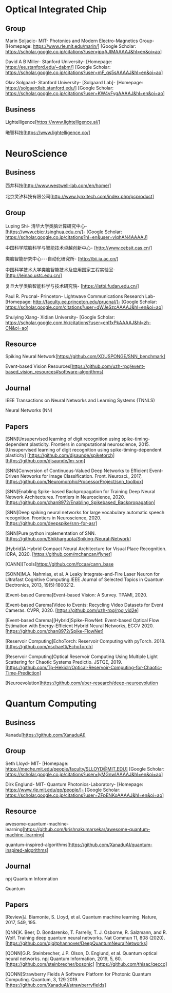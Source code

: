 # Optical Integrated Chip

## Group

Marin Soljacic-
MIT-
Photonics and Modern Electro-Magnetics Group-
[Homepage: https://www.rle.mit.edu/marin/]
[Google Scholar: https://scholar.google.co.jp/citations?user=jpqAJIMAAAAJ&hl=en&oi=ao]

David A B Miller-
Stanford University-
[Homepage: https://ee.stanford.edu/~dabm/]
[Google Scholar: https://scholar.google.co.jp/citations?user=mF_qs5sAAAAJ&hl=en&oi=ao]

Olav Solgaard-
Stanford University-
[Solgaard Lab]-
[Homepage: https://solgaardlab.stanford.edu/]
[Google Scholar: https://scholar.google.co.jp/citations?user=KW4vFygAAAAJ&hl=en&oi=ao]

## Business

Lightelligence[https://www.lightelligence.ai/]

曦智科技[https://www.lightelligence.co/]

# NeuroScience

## Business

西井科技[http://www.westwell-lab.com/en/home/]

北京灵汐科技有限公司[http://www.lynxitech.com/index.php/pcproduct]

## Group

Luping Shi-
清华大学类脑计算研究中心-
[https://www.cbicr.tsinghua.edu.cn/]-
[Google Scholar: https://scholar.google.co.jp/citations?hl=en&user=vlqhAN4AAAAJ]

中国科学院脑科学与智能技术卓越创新中心-
[http://www.cebsit.cas.cn/]

类脑智能研究中心---自动化研究所-
[http://bii.ia.ac.cn/]

中国科学技术大学类脑智能技术及应用国家工程实验室-
[http://leinao.ustc.edu.cn/]

复旦大学类脑智能科学与技术研究院-
[https://istbi.fudan.edu.cn/]

Paul R. Prucnal-
Princeton-
Lightwave Communications Research Lab-
[Homepage: http://faculty.ee.princeton.edu/prucnal/]-
[Google Scholar: https://scholar.google.com/citations?user=dWJeSzcAAAAJ&hl=en&oi=ao]

Shuiying Xiang-
Xidian University-
[Google Scholar: https://scholar.google.com.hk/citations?user=enI1xPkAAAAJ&hl=zh-CN&oi=ao]

## Resource

Spiking Neural Network[https://github.com/XDUSPONGE/SNN_benchmark]

Event-based Vision Resources[https://github.com/uzh-rpg/event-based_vision_resources#software-algorithms]

## Journal

IEEE Transactions on Neural Networks and Learning Systems (TNNLS)

Neural Networks (NN)

## Papers

[SNN]Unsupervised learning of digit recognition using spike-timing-dependent plasticity. Frontiers in computational neuroscience, 2015.
[Unsupervised learning of digit recognition using spike-timing-dependent plasticity]
[https://github.com/djsaunde/spiketorch]
[https://github.com/djsaunde/lm-snn]

[SNN]Conversion of Continuous-Valued Deep Networks to Efficient Event-Driven Networks for Image Classification. Front. Neurosci., 2017,
[https://github.com/NeuromorphicProcessorProject/snn_toolbox]

[SNN]Enabling Spike-based Backpropagation for Training Deep Neural Network Architectures. Frontiers in Neuroscience, 2020.
[https://github.com/chan8972/Enabling_Spikebased_Backpropagation]

[SNN]Deep spiking neural networks for large vocabulary automatic speech recognition. Frontiers in Neuroscience, 2020.
[https://github.com/deepspike/snn-for-asr]

[SNN]Pure python implementation of SNN. [https://github.com/Shikhargupta/Spiking-Neural-Network]

[Hybrid]A Hybrid Compact Neural Architecture for Visual Place Recognition. ICRA, 2020.
[https://github.com/mchancan/flynet]

[CANN][Tools]https://github.com/fccaa/cann_base

[SONN]M.A. Nahmias, et al. A Leaky Integrate-and-Fire Laser Neuron for Ultrafast Cognitive Computing.IEEE Journal of Selected Topics in Quantum Electronics, 2013, 19(5):1800212.

[Event-based Carema]Event-based Vision: A Survey. TPAMI, 2020.

[Event-based Carema]Video to Events: Recycling Video Datasets for Event Cameras. CVPR, 2020.
[https://github.com/uzh-rpg/rpg_vid2e]

[Event-based Carema][Hybrid]Spike-FlowNet: Event-based Optical Flow Estimation with Energy-Efficient Hybrid Neural Networks, ECCV 2020.
[https://github.com/chan8972/Spike-FlowNet]

[Reservoir Computing]EchoTorch: Reservoir Computing with pyTorch. 2018.
[https://github.com/nschaetti/EchoTorch]

[Reservoir Computing]Optical Reservoir Computing Using Multiple Light Scattering for Chaotic Systems Predictio. JSTQE, 2019.
[https://github.com/Tp-Hekiclr/Optical-Reservoir-Computing-for-Chaotic-Time-Prediction]

[Neuroevolution]https://github.com/uber-research/deep-neuroevolution

# Quantum Computing

## Business

Xanadu[https://github.com/XanaduAI]

## Group

Seth Lloyd-
MIT-
[Homepage: https://meche.mit.edu/people/faculty/SLLOYD@MIT.EDU]
[Google Scholar: https://scholar.google.co.jp/citations?user=lyMGnwIAAAAJ&hl=en&oi=ao]

Dirk Englund-
MIT-
Quantum Photonics-Laboratory-
[Homepage: https://www.rle.mit.edu/qp/people/]-
[Google Scholar: https://scholar.google.co.jp/citations?user=ZFpENKoAAAAJ&hl=en&oi=ao]

## Resource

awesome-quantum-machine-learning[https://github.com/krishnakumarsekar/awesome-quantum-machine-learning]

quantum-inspired-algorithms[https://github.com/XanaduAI/quantum-inspired-algorithms]

## Journal

npj Quantum Information

Quantum

## Papers

[Review]J. Biamonte, S. Lloyd, et al. Quantum machine learning. Nature, 2017, 549, 195.

[QNN]K. Beer, D. Bondarenko, T. Farrelly, T. J. Osborne, R. Salzmann, and R. Wolf. Training deep quantum neural networks. Nat Commun 11, 808 (2020).
[https://github.com/qigitphannover/DeepQuantumNeuralNetworks]

[QONN]G.R. Steinbrecher, J.P. Olson, D. Englund, et al. Quantum optical neural networks. npj Quantum Information, 2019, 5, 60.
[https://github.com/steinbrecher/bosonic]
[https://github.com/thisac/qecco]

[QONN]Strawberry Fields A Software Platform for Photonic Quantum Computing. Quantum, 3, 129 2019.[https://github.com/XanaduAI/strawberryfields]
